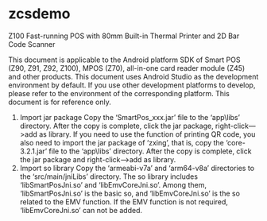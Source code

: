 # zcsdemo
Z100 Fast-running POS with 80mm Built-in Thermal Printer and 2D Bar Code Scanner

This document is applicable to the Android platform SDK of Smart POS (Z90, Z91, Z92, Z100), MPOS (Z70), all-in-one card reader module (Z45) and other products.
This document uses Android Studio as the development environment by default. If you use other development platforms to develop, please refer to the environment of the corresponding platform. 
This document is for reference only. 

1. Import jar package Copy the ‘SmartPos_xxx.jar’ file to the ‘app\libs’ directory. After the copy is complete, click the jar package, right-click—>add as library. 
If you need to use the function of printing QR code, you also need to import the jar package of ‘zxing’, that is, copy the ‘core-3.2.1.jar’ file to the ‘app\libs’ directory. After the copy is complete, click the jar package and right-click—>add as library. 
2. Import so library Copy the ‘armeabi-v7a’ and ‘arm64-v8a’ directories to the ‘src/main/jniLibs’ directory. The so library includes ‘libSmartPosJni.so’ and ‘libEmvCoreJni.so’. 
Among them, ‘libSmartPosJni.so’ is the basic so, and ‘libEmvCoreJni.so’ is the so related to the EMV function. If the EMV function is not required, ‘libEmvCoreJni.so’ can not be added.
